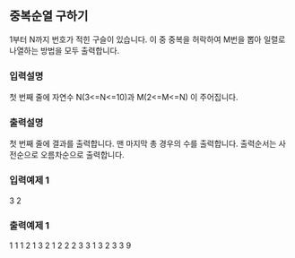 ## 중복순열 구하기

1부터 N까지 번호가 적힌 구슬이 있습니다.
이 중 중복을 허락하여 M번을 뽑아 일렬로 나열하는 방법을 모두 출력합니다.

### 입력설명

첫 번째 줄에 자연수 N(3<=N<=10)과 M(2<=M<=N) 이 주어집니다.

### 출력설명

첫 번째 줄에 결과를 출력합니다. 맨 마지막 총 경우의 수를 출력합니다.
출력순서는 사전순으로 오름차순으로 출력합니다.

### 입력예제 1

3 2

### 출력예제 1

1 1
1 2
1 3
2 1
2 2
2 3
3 1
3 2
3 3
9
